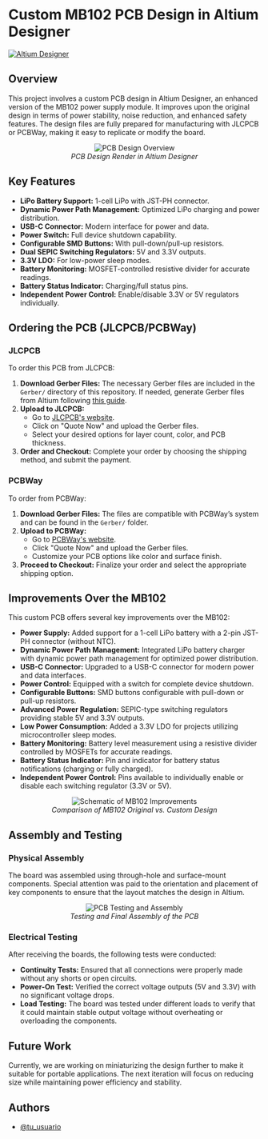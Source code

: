# Custom MB102 PCB Design in Altium Designer
[![Altium Designer](https://img.shields.io/badge/Altium-21.0-blue.svg)](https://www.altium.com/)

## Overview
This project involves a custom PCB design in Altium Designer, an enhanced version of the MB102 power supply module. It improves upon the original design in terms of power stability, noise reduction, and enhanced safety features. The design files are fully prepared for manufacturing with JLCPCB or PCBWay, making it easy to replicate or modify the board.

<p align="center">
  <img src="https://tu-imagen-link.com" alt="PCB Design Overview">
  <br>
  <em>PCB Design Render in Altium Designer</em>
</p>

## Key Features

- **LiPo Battery Support:** 1-cell LiPo with JST-PH connector.
- **Dynamic Power Path Management:** Optimized LiPo charging and power distribution.
- **USB-C Connector:** Modern interface for power and data.
- **Power Switch:** Full device shutdown capability.
- **Configurable SMD Buttons:** With pull-down/pull-up resistors.
- **Dual SEPIC Switching Regulators:** 5V and 3.3V outputs.
- **3.3V LDO:** For low-power sleep modes.
- **Battery Monitoring:** MOSFET-controlled resistive divider for accurate readings.
- **Battery Status Indicator:** Charging/full status pins.
- **Independent Power Control:** Enable/disable 3.3V or 5V regulators individually.


## Ordering the PCB (JLCPCB/PCBWay)

### JLCPCB
To order this PCB from JLCPCB:
1. **Download Gerber Files:** The necessary Gerber files are included in the `Gerber/` directory of this repository. If needed, generate Gerber files from Altium following [this guide](https://support.jlcpcb.com/article/44-how-to-generate-gerber-and-drill-files-in-altium-designer).
2. **Upload to JLCPCB:**
   - Go to [JLCPCB's website](https://jlcpcb.com/).
   - Click on "Quote Now" and upload the Gerber files.
   - Select your desired options for layer count, color, and PCB thickness.
3. **Order and Checkout:** Complete your order by choosing the shipping method, and submit the payment.

### PCBWay
To order from PCBWay:
1. **Download Gerber Files:** The files are compatible with PCBWay’s system and can be found in the `Gerber/` folder.
2. **Upload to PCBWay:**
   - Go to [PCBWay's website](https://www.pcbway.com/).
   - Click "Quote Now" and upload the Gerber files.
   - Customize your PCB options like color and surface finish.
3. **Proceed to Checkout:** Finalize your order and select the appropriate shipping option.

## Improvements Over the MB102

This custom PCB offers several key improvements over the MB102:

- **Power Supply:** Added support for a 1-cell LiPo battery with a 2-pin JST-PH connector (without NTC).
- **Dynamic Power Path Management:** Integrated LiPo battery charger with dynamic power path management for optimized power distribution.
- **USB-C Connector:** Upgraded to a USB-C connector for modern power and data interfaces.
- **Power Control:** Equipped with a switch for complete device shutdown.
- **Configurable Buttons:** SMD buttons configurable with pull-down or pull-up resistors.
- **Advanced Power Regulation:** SEPIC-type switching regulators providing stable 5V and 3.3V outputs.
- **Low Power Consumption:** Added a 3.3V LDO for projects utilizing microcontroller sleep modes.
- **Battery Monitoring:** Battery level measurement using a resistive divider controlled by MOSFETs for accurate readings.
- **Battery Status Indicator:** Pin and indicator for battery status notifications (charging or fully charged).
- **Independent Power Control:** Pins available to individually enable or disable each switching regulator (3.3V or 5V).


<p align="center">
  <img src="https://tu-imagen-link.com" alt="Schematic of MB102 Improvements">
  <br>
  <em>Comparison of MB102 Original vs. Custom Design</em>
</p>

## Assembly and Testing

### Physical Assembly
The board was assembled using through-hole and surface-mount components. Special attention was paid to the orientation and placement of key components to ensure that the layout matches the design in Altium.

<p align="center">
  <img src="https://tu-imagen-link.com" alt="PCB Testing and Assembly">
  <br>
  <em>Testing and Final Assembly of the PCB</em>
</p>

### Electrical Testing
After receiving the boards, the following tests were conducted:
- **Continuity Tests:** Ensured that all connections were properly made without any shorts or open circuits.
- **Power-On Test:** Verified the correct voltage outputs (5V and 3.3V) with no significant voltage drops.
- **Load Testing:** The board was tested under different loads to verify that it could maintain stable output voltage without overheating or overloading the components.



## Future Work
Currently, we are working on miniaturizing the design further to make it suitable for portable applications. The next iteration will focus on reducing size while maintaining power efficiency and stability.

## Authors

- [@tu_usuario](https://github.com/tu_usuario)
